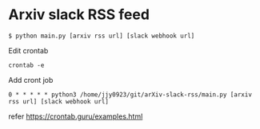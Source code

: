 # Arxiv slack RSS feed

```
$ python main.py [arxiv rss url] [slack webhook url]
```

Edit crontab

```
crontab -e
```

Add cront job

```
0 * * * * * python3 /home/jjy0923/git/arXiv-slack-rss/main.py [arxiv rss url] [slack webhook url]
```


refer https://crontab.guru/examples.html



